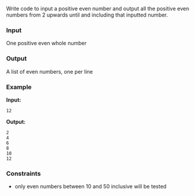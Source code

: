 Write code to input a positive even number and output all the positive even numbers from 2 upwards until and including that inputted number.

### Input

One positive even whole number

### Output

A list of even numbers, one per line

### Example

**Input:**

    12


**Output:**

    2
    4
    6
    8
    10
    12

### Constraints

- only even numbers between 10 and 50 inclusive will be tested
